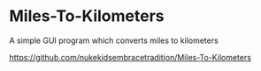 # Miles-To-Kilometers
A simple GUI program which converts miles to kilometers


https://github.com/nukekidsembracetradition/Miles-To-Kilometers
